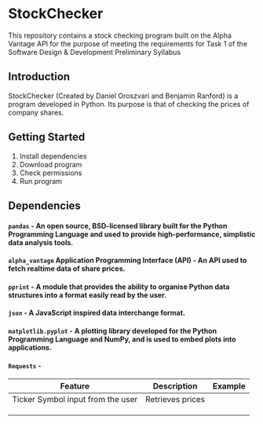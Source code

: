 # StockChecker

This repository contains a stock checking program built on the Alpha Vantage API for the purpose of meeting the requirements for Task 1 of the Software Design &amp; Development Preliminary Syllabus

## Introduction
StockChecker (Created by Daniel Oroszvari and Benjamin Ranford) is a program developed in Python. Its purpose is that of checking the prices of company shares.

## Getting Started
1. Install dependencies
2. Download program
3. Check permissions
4. Run program



## Dependencies
#### `pandas` - An open source, BSD-licensed library built for the Python Programming Language and used to provide high-performance, simplistic data analysis tools.

#### `alpha_vantage` Application Programming Interface (API) - An API used to fetch realtime data of share prices.

#### `pprint` - A module that provides the ability to organise Python data structures into a format easily read by the user.

#### `json` - A JavaScript inspired data interchange format.

#### `matplotlib.pyplot` - A plotting library developed for the Python Programming Language and NumPy, and is used to embed plots into applications.

#### `Requests` - 

|     Feature    |  Description  |    Example   |
|----------------|---------------|--------------|
|   Ticker Symbol input from the user             |   Retrieves prices             |              |
|                |               |              |
|                |               |              |
|                |               |              |
